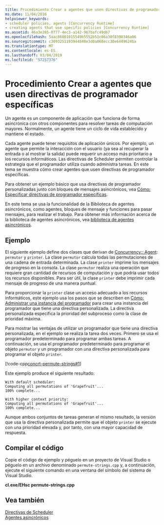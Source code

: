 ```yaml
---
title: Procedimiento Crear a agentes que usen directivas de programador específicas
ms.date: 11/04/2016
helpviewer_keywords:
- scheduler policies, agents [Concurrency Runtime]
- creating agents that use specific policies [Concurrency Runtime]
ms.assetid: 46a3e265-0777-4ec3-a142-967bafc49d67
ms.openlocfilehash: 5aac86801015549b5552b51c06a30f8398346a06
ms.sourcegitcommit: c3093251193944840e3d0a068ecc30e6449624ba
ms.translationtype: MT
ms.contentlocale: es-ES
ms.lasthandoff: 03/04/2019
ms.locfileid: "57257376"
---
```

# <a name="how-to-create-agents-that-use-specific-scheduler-policies"></a>Procedimiento Crear a agentes que usen directivas de programador específicas

Un agente es un componente de aplicación que funciona de forma asincrónica con otros componentes para resolver tareas de computación mayores. Normalmente, un agente tiene un ciclo de vida establecido y mantiene el estado.

Cada agente puede tener requisitos de aplicación únicos. Por ejemplo, un agente que permite la interacción con el usuario (ya sea al recuperar la entrada o al mostrar la salida) puede requerir un acceso más prioritario a los recursos informáticos. Las directivas de Scheduler permiten controlar la estrategia que el programador utiliza cuando administra tareas. En este tema se muestra cómo crear agentes que usen directivas de programador específicas.

Para obtener un ejemplo básico que usa directivas de programador personalizadas junto con bloques de mensajes asincrónicos, vea [Cómo: Especificar directivas de programador específicas](../../parallel/concrt/how-to-specify-specific-scheduler-policies.md).

En este tema se usa la funcionalidad de la Biblioteca de agentes asincrónicos, como agentes, bloques de mensaje y funciones para pasar mensajes, para realizar el trabajo. Para obtener más información acerca de la biblioteca de agentes asincrónicos, vea [biblioteca de agentes asincrónicos](../../parallel/concrt/asynchronous-agents-library.md).

## <a name="example"></a>Ejemplo

El siguiente ejemplo define dos clases que derivan de [Concurrency:: Agent](../../parallel/concrt/reference/agent-class.md): `permutor` y `printer`. La clase `permutor` calcula todas las permutaciones de una cadena de entrada determinada. La clase `printer` imprime los mensajes de progreso en la consola. La clase `permutor` realiza una operación que requiere gran cantidad de recursos de computación y que podría usar todos los recursos disponibles. Para ser útil, la clase `printer` debe imprimir cada mensaje de progreso de una manera puntual.

Para proporcionar la `printer` clase un acceso adecuado a los recursos informáticos, este ejemplo usa los pasos que se describen en [Cómo: Administrar una instancia del programador](../../parallel/concrt/how-to-manage-a-scheduler-instance.md) para crear una instancia del programador que tiene una directiva personalizada. La directiva personalizada especifica la prioridad del subproceso como la clase de prioridad máxima.

Para mostrar las ventajas de utilizar un programador que tiene una directiva personalizada, en el ejemplo se realiza la tarea dos veces. Primero se usa el programador predeterminado para programar ambas tareas. A continuación, se usa el programador predeterminado para programar el objeto `permutor` y un programador con una directiva personalizada para programar el objeto `printer`.

[!code-cpp[concrt-permute-strings#1](../../parallel/concrt/codesnippet/cpp/how-to-create-agents-that-use-specific-scheduler-policies_1.cpp)]

Este ejemplo produce el siguiente resultado:

```Output
With default scheduler:
Computing all permutations of 'Grapefruit'...
100% complete...

With higher context priority:
Computing all permutations of 'Grapefruit'...
100% complete...
```

Aunque ambos conjuntos de tareas generan el mismo resultado, la versión que usa la directiva personalizada permite que el objeto `printer` se ejecute con una prioridad elevada y, por tanto, con una mayor capacidad de respuesta.

## <a name="compiling-the-code"></a>Compilar el código

Copie el código de ejemplo y péguelo en un proyecto de Visual Studio o péguelo en un archivo denominado `permute-strings.cpp` y, a continuación, ejecute el siguiente comando en una ventana del símbolo del sistema de Visual Studio.

**cl.exe/EHsc permute-strings.cpp**

## <a name="see-also"></a>Vea también

[Directivas de Scheduler](../../parallel/concrt/scheduler-policies.md)<br/>
[Agentes asincrónicos](../../parallel/concrt/asynchronous-agents.md)
